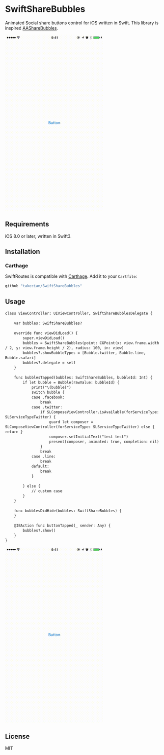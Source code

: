 # SwiftShareBubbles
Animated Social share buttons control for iOS written in Swift.
This library is inspired [AAShareBubbles](https://github.com/mixdesign/AAShareBubbles). 

![ShareBubbles1](./Resource/ShareBubbles1.gif)

## Requirements

iOS 8.0 or later, written in Swift3.

## Installation

### Carthage

SwiftRoutes is compatible with [Carthage](https://github.com/Carthage/Carthage). Add it to your `Cartfile`:

```ruby
github "takecian/SwiftShareBubbles"
```

## Usage

```
class ViewController: UIViewController, SwiftShareBubblesDelegate {

    var bubbles: SwiftShareBubbles?
    
    override func viewDidLoad() {
        super.viewDidLoad()
        bubbles = SwiftShareBubbles(point: CGPoint(x: view.frame.width / 2, y: view.frame.height / 2), radius: 100, in: view)
        bubbles?.showBubbleTypes = [Bubble.twitter, Bubble.line, Bubble.safari]
        bubbles?.delegate = self
    }

    func bubblesTapped(bubbles: SwiftShareBubbles, bubbleId: Int) {
        if let bubble = Bubble(rawValue: bubbleId) {
            print("\(bubble)")
            switch bubble {
            case .facebook:
                break
            case .twitter:
                if SLComposeViewController.isAvailable(forServiceType: SLServiceTypeTwitter) {
                    guard let composer = SLComposeViewController(forServiceType: SLServiceTypeTwitter) else { return }
                    composer.setInitialText("test test")
                    present(composer, animated: true, completion: nil)
                }
                break
            case .line:
                break
            default:
                break
            }
        
        } else {
            // custom case
        }
    }

    func bubblesDidHide(bubbles: SwiftShareBubbles) {
    }

    @IBAction func buttonTapped(_ sender: Any) {
        bubbles?.show()
    }
}

```

![ShareBubbles2](./Resource/ShareBubbles2.gif)

## License

MIT